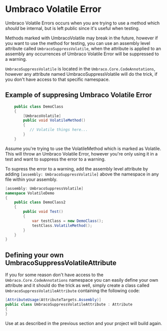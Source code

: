 # Umbraco Volatile Error

Umbraco Volatile Errors occurs when you are trying to use a method which *should* be internal, but is left 
public since it's useful when testing. 

Methods marked with UmbracoVolatile may break in the future, however if you want to use the method for testing, 
you can use an assembly level attribute called ```UmbracoSuppressVolatile```, when the attribute is applied to an assembly 
any occurrences of Umbraco Volatile Error will be suppressed to a warning. 


```UmbracoSuppressVolatile``` is located in the ```Umbraco.Core.CodeAnnotations```, however any attribute named UmbracoSuppressVolatile 
will do the trick, if you don't have access to that specific namespace. 

## Example of suppresing Umbraco Volatile Error

~~~c#
    public class DemoClass
    {
	    [UmbracoVolatile]
        public void VolatileMethod()
        {
           // Volatile things here...
        }
    }
~~~

Assume you're trying to use the VolatileMethod which is marked as Volatile. This will throw an Umbraco Volatile Error, 
however you're only using it in a test and want to suppress the error to a warning.

To supress the error to a warning, add the assembly level attribute by adding ```[assembly: UmbracoSuppressVolatile]``` above the namespace in any file within your assembly.

~~~c#
[assembly: UmbracoSuppressVolatile]
namespace VolatileDemo
{
    public class DemoClass2
    {
        public void Test()
        {
            var testClass = new DemoClass();
            testClass.VolatileMethod();
        }
    }
}
~~~

## Defining your own UmbracoSuppressVolatileAttribute

If you for some reason don't have access to the ```Umbraco.Core.CodeAnnotations``` namespace you can easily define your own attribute 
and it should do the trick as well, simply create a class called ```UmbracoSuppressVolatileAttribute``` containing the following code: 

~~~c#
[AttributeUsage(AttributeTargets.Assembly)]
public class UmbracoSuppressVolatileAttribute : Attribute
{
}
~~~

Use at as described in the previous section and your project will build again.

